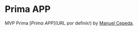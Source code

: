 # Prima APP

MVP Prima
[*Prima APP*](URL por definir/)
by [Manuel Cepeda](http://manuel-cepeda.com/).

